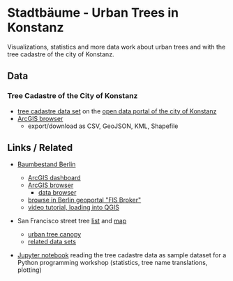 # Stadtbäume - Urban Trees in Konstanz

Visualizations, statistics and more data work about urban trees and with the tree cadastre of the city of Konstanz.

## Data

### Tree Cadastre of the City of Konstanz

- [tree cadastre data set](https://offenedaten-konstanz.de/dataset/baumkataster-konstanz) on the [open data portal of the city of Konstanz](https://offenedaten-konstanz.de/)
- [ArcGIS browser](https://open-geodaten-konstanz-gis.opendata.arcgis.com/datasets/b5d600268d87451db3faf41463c69fd3_0/explore?location=47.671212%2C9.179660%2C12.73)
  - export/download as CSV, GeoJSON, KML, Shapefile


## Links / Related

- [Baumbestand Berlin](https://daten.berlin.de/datensaetze/baumbestand-berlin-wms)
  - [ArcGIS dashboard](https://www.arcgis.com/apps/dashboards/04f71102a4924201afff7e0bc0fd16bc)
  - [ArcGIS browser](https://www.arcgis.com/home/item.html?id=05c3f9d7dea6422b86e30967811bddd7#overview)
    - [data browser](https://www.arcgis.com/home/item.html?id=05c3f9d7dea6422b86e30967811bddd7#data)
  - [browse in Berlin geoportal "FIS Broker"](https://fbinter.stadt-berlin.de/fb/?loginkey=showMap&mapId=k_wfs_baumbestand@senstadt)
  - [video tutorial, loading into QGIS](https://www.youtube.com/watch?v=5MNYjxCwLtQ)

- San Francisco street tree [list](https://data.sfgov.org/City-Infrastructure/Street-Tree-List/tkzw-k3nq) and [map](https://data.sfgov.org/City-Infrastructure/Street-Tree-Map/k7tq-bjzx)
  - [urban tree canopy](https://data.sfgov.org/Energy-and-Environment/SF-Urban-Tree-Canopy/55pv-5zcc)
  - [related data sets](https://data.sfgov.org/browse?q=tree&sortBy=relevance)

- [Jupyter notebook](https://nbviewer.org/github/sebastian-nagel/introduction-to-python/blob/main/2_structured_data_tree_cadastre_konstanz.ipynb) reading the tree cadastre data as sample dataset for a Python programming workshop (statistics, tree name translations, plotting)
